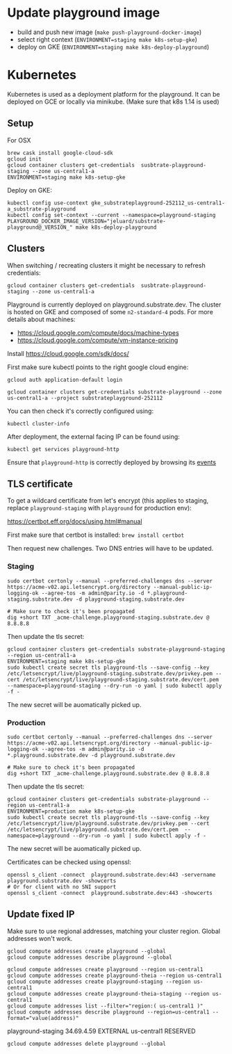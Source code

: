 # Update playground image

* build and push new image (`make push-playground-docker-image`)
* select right context (`ENVIRONMENT=staging make k8s-setup-gke`)
* deploy on GKE (`ENVIRONMENT=staging make k8s-deploy-playground`)


# Kubernetes

Kubernetes is used as a deployment platform for the playground. It can be deployed on GCE or locally via minikube.
(Make sure that k8s 1.14 is used)

## Setup

For OSX

```
brew cask install google-cloud-sdk
gcloud init
gcloud container clusters get-credentials  susbtrate-playground-staging --zone us-central1-a
ENVIRONMENT=staging make k8s-setup-gke
```

Deploy on GKE:

```
kubectl config use-context gke_substrateplayground-252112_us-central1-a_substrate-playground
kubectl config set-context --current --namespace=playground-staging
PLAYGROUND_DOCKER_IMAGE_VERSION="jeluard/substrate-playground@_VERSION_" make k8s-deploy-playground
```

## Clusters

When switching / recreating clusters it might be necessary to refresh credentials:

```
gcloud container clusters get-credentials  susbtrate-playground-staging --zone us-central1-a
```

Playground is currently deployed on playground.substrate.dev. The cluster is hosted on GKE and composed of some `n2-standard-4` pods.
For more details about machines:

* https://cloud.google.com/compute/docs/machine-types
* https://cloud.google.com/compute/vm-instance-pricing

Install https://cloud.google.com/sdk/docs/

First make sure kubectl points to the right google cloud engine:

```
gcloud auth application-default login

gcloud container clusters get-credentials substrate-playground --zone us-central1-a --project substrateplayground-252112
```

You can then check it's correctly configured using:

```
kubectl cluster-info
```

After deployment, the external facing IP can be found using:

```
kubectl get services playground-http
```

Ensure that `playground-http` is correctly deployed by browsing its [events](https://console.cloud.google.com/kubernetes/service/us-central1-a/substrate-playground/default/playground-http?project=substrateplayground-252112&organizationId=939403632241&tab=events&duration=PT1H&pod_summary_list_tablesize=20&playground-http_events_tablesize=50)

## TLS certificate

To get a wildcard certificate from let's encrypt (this applies to staging, replace `playground-staging` with `playground` for production env):

https://certbot.eff.org/docs/using.html#manual

First make sure that certbot is installed: `brew install certbot`

Then request new challenges. Two DNS entries will have to be updated.

### Staging

```
sudo certbot certonly --manual --preferred-challenges dns --server https://acme-v02.api.letsencrypt.org/directory --manual-public-ip-logging-ok --agree-tos -m admin@parity.io -d *.playground-staging.substrate.dev -d playground-staging.substrate.dev

# Make sure to check it's been propagated 
dig +short TXT _acme-challenge.playground-staging.substrate.dev @ 8.8.8.8
```

Then update the tls secret:

```
gcloud container clusters get-credentials substrate-playground-staging --region us-central1-a
ENVIRONMENT=staging make k8s-setup-gke
sudo kubectl create secret tls playground-tls --save-config --key /etc/letsencrypt/live/playground-staging.substrate.dev/privkey.pem --cert /etc/letsencrypt/live/playground-staging.substrate.dev/cert.pem  --namespace=playground-staging --dry-run -o yaml | sudo kubectl apply -f -
```

The new secret will be auomatically picked up.

### Production

```
sudo certbot certonly --manual --preferred-challenges dns --server https://acme-v02.api.letsencrypt.org/directory --manual-public-ip-logging-ok --agree-tos -m admin@parity.io -d *.playground.substrate.dev -d playground.substrate.dev

# Make sure to check it's been propagated 
dig +short TXT _acme-challenge.playground.substrate.dev @ 8.8.8.8
```

Then update the tls secret:

```
gcloud container clusters get-credentials substrate-playground --region us-central1-a
ENVIRONMENT=production make k8s-setup-gke
sudo kubectl create secret tls playground-tls --save-config --key /etc/letsencrypt/live/playground.substrate.dev/privkey.pem --cert /etc/letsencrypt/live/playground.substrate.dev/cert.pem  --namespace=playground --dry-run -o yaml | sudo kubectl apply -f -
```

The new secret will be auomatically picked up.

Certificates can be checked using openssl:

```shell
openssl s_client -connect  playground.substrate.dev:443 -servername playground.substrate.dev -showcerts
# Or for client with no SNI support
openssl s_client -connect  playground.substrate.dev:443 -showcerts
```

## Update fixed IP

Make sure to use regional addresses, matching your cluster region. Global addresses won't work.

```
gcloud compute addresses create playground --global
gcloud compute addresses describe playground --global
```

```
gcloud compute addresses create playground --region us-central1
gcloud compute addresses create playground-theia --region us-central1
gcloud compute addresses create playground-staging --region us-central1
gcloud compute addresses create playground-theia-staging --region us-central1
gcloud compute addresses list --filter="region:( us-central1 )"
gcloud compute addresses describe playground --region=us-central1 --format="value(address)"
```

playground-staging        34.69.4.59      EXTERNAL                    us-central1          RESERVED

```
gcloud compute addresses delete playground --global
```
